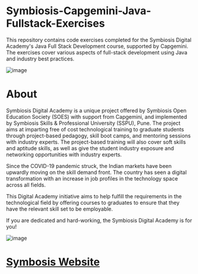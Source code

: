 # Symbiosis-Capgemini-Java-Fullstack-Exercises
This repository contains code exercises completed for the Symbiosis Digital Academy's Java Full Stack Development course,  supported by Capgemini. The exercises cover various aspects of full-stack development using Java and industry best practices.

![image](https://github.com/sumedhahire/Symbiosis-Capgemini-Java-Fullstack-Exercises/assets/94281812/17fa58bd-9367-4441-b439-7a4611b0f674)

# About

Symbiosis Digital Academy is a unique project offered by Symbiosis Open Education Society (SOES) with support from Capgemini, and implemented by Symbiosis Skills & Professional University (SSPU), Pune. The project aims at imparting free of cost technological training to graduate students through project-based pedagogy, skill boot camps, and mentoring sessions with industry experts. The project-based training will also cover soft skills and aptitude skills, as well as give the student industry exposure and networking opportunities with industry experts.

Since the COVID-19 pandemic struck, the Indian markets have been upwardly moving on the skill demand front. The country has seen a digital transformation with an increase in job profiles in the technology space across all fields.

This Digital Academy initiative aims to help fulfill the requirements in the technological field by offering courses to graduates to ensure that they have the relevant skill set to be employable.

If you are dedicated and hard-working, the Symbiosis Digital Academy is for you!


![image](https://github.com/sumedhahire/Symbiosis-Capgemini-Java-Fullstack-Exercises/assets/94281812/966c78a5-acb2-4378-bd0e-1bcf9851cb15)

#  <a href="https://sda.sspu.ac.in/" target="_blank">Symbosis Website</a> 

